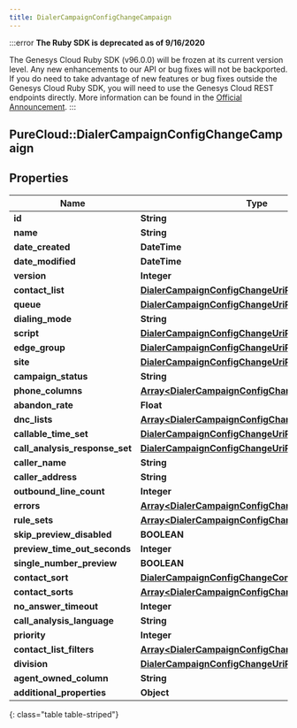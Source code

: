 ```yaml
---
title: DialerCampaignConfigChangeCampaign
---
```


:::error
**The Ruby SDK is deprecated as of 9/16/2020**

The Genesys Cloud Ruby SDK (v96.0.0) will be frozen at its current version level. Any new enhancements to our API or bug fixes will not be backported. If you do need to take advantage of new features or bug fixes outside the Genesys Cloud Ruby SDK, you will need to use the Genesys Cloud REST endpoints directly. More information can be found in the [Official Announcement](https://developer.mypurecloud.com/forum/t/announcement-genesys-cloud-ruby-sdk-end-of-life/8850).
:::


## PureCloud::DialerCampaignConfigChangeCampaign

## Properties

|Name | Type | Description | Notes|
|------------ | ------------- | ------------- | -------------|
| **id** | **String** |  | [optional] |
| **name** | **String** |  | [optional] |
| **date_created** | **DateTime** |  | [optional] |
| **date_modified** | **DateTime** |  | [optional] |
| **version** | **Integer** |  | [optional] |
| **contact_list** | [**DialerCampaignConfigChangeUriReference**](DialerCampaignConfigChangeUriReference.html) |  | [optional] |
| **queue** | [**DialerCampaignConfigChangeUriReference**](DialerCampaignConfigChangeUriReference.html) |  | [optional] |
| **dialing_mode** | **String** |  | [optional] |
| **script** | [**DialerCampaignConfigChangeUriReference**](DialerCampaignConfigChangeUriReference.html) |  | [optional] |
| **edge_group** | [**DialerCampaignConfigChangeUriReference**](DialerCampaignConfigChangeUriReference.html) |  | [optional] |
| **site** | [**DialerCampaignConfigChangeUriReference**](DialerCampaignConfigChangeUriReference.html) |  | [optional] |
| **campaign_status** | **String** |  | [optional] |
| **phone_columns** | [**Array&lt;DialerCampaignConfigChangePhoneColumn&gt;**](DialerCampaignConfigChangePhoneColumn.html) |  | [optional] |
| **abandon_rate** | **Float** |  | [optional] |
| **dnc_lists** | [**Array&lt;DialerCampaignConfigChangeUriReference&gt;**](DialerCampaignConfigChangeUriReference.html) |  | [optional] |
| **callable_time_set** | [**DialerCampaignConfigChangeUriReference**](DialerCampaignConfigChangeUriReference.html) |  | [optional] |
| **call_analysis_response_set** | [**DialerCampaignConfigChangeUriReference**](DialerCampaignConfigChangeUriReference.html) |  | [optional] |
| **caller_name** | **String** |  | [optional] |
| **caller_address** | **String** |  | [optional] |
| **outbound_line_count** | **Integer** |  | [optional] |
| **errors** | [**Array&lt;DialerCampaignConfigChangeRestErrorDetail&gt;**](DialerCampaignConfigChangeRestErrorDetail.html) |  | [optional] |
| **rule_sets** | [**Array&lt;DialerCampaignConfigChangeUriReference&gt;**](DialerCampaignConfigChangeUriReference.html) |  | [optional] |
| **skip_preview_disabled** | **BOOLEAN** |  | [optional] |
| **preview_time_out_seconds** | **Integer** |  | [optional] |
| **single_number_preview** | **BOOLEAN** |  | [optional] |
| **contact_sort** | [**DialerCampaignConfigChangeContactSort**](DialerCampaignConfigChangeContactSort.html) |  | [optional] |
| **contact_sorts** | [**Array&lt;DialerCampaignConfigChangeContactSort&gt;**](DialerCampaignConfigChangeContactSort.html) |  | [optional] |
| **no_answer_timeout** | **Integer** |  | [optional] |
| **call_analysis_language** | **String** |  | [optional] |
| **priority** | **Integer** |  | [optional] |
| **contact_list_filters** | [**Array&lt;DialerCampaignConfigChangeUriReference&gt;**](DialerCampaignConfigChangeUriReference.html) |  | [optional] |
| **division** | [**DialerCampaignConfigChangeUriReference**](DialerCampaignConfigChangeUriReference.html) |  | [optional] |
| **agent_owned_column** | **String** |  | [optional] |
| **additional_properties** | **Object** |  | [optional] |
{: class="table table-striped"}


